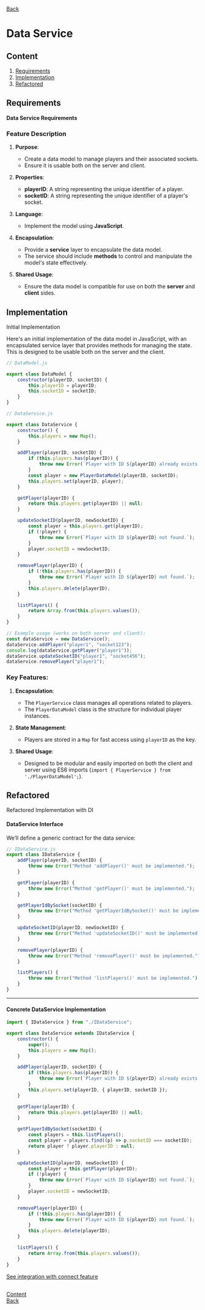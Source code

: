 [Back](index.md)

# **Data Service**

## Content

1. [Requirements](#requirements)
2. [Implementation](#implementation)
3. [Refactored](#refactored)

## Requirements

**Data Service Requirements**

### **Feature Description**

1. **Purpose**:

    - Create a data model to manage players and their associated sockets.
    - Ensure it is usable both on the server and client.

2. **Properties**:

    - **playerID**: A string representing the unique identifier of a player.
    - **socketID**: A string representing the unique identifier of a player's socket.

3. **Language**:

    - Implement the model using **JavaScript**.

4. **Encapsulation**:

    - Provide a **service** layer to encapsulate the data model.
    - The service should include **methods** to control and manipulate the model's state effectively.

5. **Shared Usage**:
    - Ensure the data model is compatible for use on both the **server** and **client** sides.

## Implementation

Initial Implementation

Here's an initial implementation of the data model in JavaScript, with an encapsulated service layer that provides methods for managing the state. This is designed to be usable both on the server and the client.

```javascript
// DataModel.js

export class DataModel {
    constructor(playerID, socketID) {
        this.playerID = playerID;
        this.socketID = socketID;
    }
}
```

```javascript
// DataService.js

export class DataService {
    constructor() {
        this.players = new Map();
    }

    addPlayer(playerID, socketID) {
        if (this.players.has(playerID)) {
            throw new Error(`Player with ID ${playerID} already exists.`);
        }
        const player = new PlayerDataModel(playerID, socketID);
        this.players.set(playerID, player);
    }

    getPlayer(playerID) {
        return this.players.get(playerID) || null;
    }

    updateSocketID(playerID, newSocketID) {
        const player = this.players.get(playerID);
        if (!player) {
            throw new Error(`Player with ID ${playerID} not found.`);
        }
        player.socketID = newSocketID;
    }

    removePlayer(playerID) {
        if (!this.players.has(playerID)) {
            throw new Error(`Player with ID ${playerID} not found.`);
        }
        this.players.delete(playerID);
    }

    listPlayers() {
        return Array.from(this.players.values());
    }
}
```

```javascript
// Example usage (works on both server and client):
const dataService = new DataService();
dataService.addPlayer("player1", "socket123");
console.log(dataService.getPlayer("player1"));
dataService.updateSocketID("player1", "socket456");
dataService.removePlayer("player1");
```

### **Key Features**:

1. **Encapsulation**:

    - The `PlayerService` class manages all operations related to players.
    - The `PlayerDataModel` class is the structure for individual player instances.

2. **State Management**:

    - Players are stored in a `Map` for fast access using `playerID` as the key.

3. **Shared Usage**:
    - Designed to be modular and easily imported on both the client and server using ES6 imports (`import { PlayerService } from './PlayerDataModel';`).

## Refactored

Refactored Implementation with DI

#### **DataService Interface**

We’ll define a generic contract for the data service:

```javascript
// IDataService.js
export class IDataService {
    addPlayer(playerID, socketID) {
        throw new Error("Method 'addPlayer()' must be implemented.");
    }

    getPlayer(playerID) {
        throw new Error("Method 'getPlayer()' must be implemented.");
    }

    getPlayerIdBySocket(socketID) {
        throw new Error("Method 'getPlayerIdBySocket()' must be implemented.");
    }

    updateSocketID(playerID, newSocketID) {
        throw new Error("Method 'updateSocketID()' must be implemented.");
    }

    removePlayer(playerID) {
        throw new Error("Method 'removePlayer()' must be implemented.");
    }

    listPlayers() {
        throw new Error("Method 'listPlayers()' must be implemented.");
    }
}
```

---

#### **Concrete DataService Implementation**

```javascript
import { IDataService } from "./IDataService";

export class DataService extends IDataService {
    constructor() {
        super();
        this.players = new Map();
    }

    addPlayer(playerID, socketID) {
        if (this.players.has(playerID)) {
            throw new Error(`Player with ID ${playerID} already exists.`);
        }
        this.players.set(playerID, { playerID, socketID });
    }

    getPlayer(playerID) {
        return this.players.get(playerID) || null;
    }

    getPlayerIdBySocket(socketID) {
        const players = this.listPlayers();
        const player = players.find((p) => p.socketID === socketID);
        return player ? player.playerID : null;
    }

    updateSocketID(playerID, newSocketID) {
        const player = this.getPlayer(playerID);
        if (!player) {
            throw new Error(`Player with ID ${playerID} not found.`);
        }
        player.socketID = newSocketID;
    }

    removePlayer(playerID) {
        if (!this.players.has(playerID)) {
            throw new Error(`Player with ID ${playerID} not found.`);
        }
        this.players.delete(playerID);
    }

    listPlayers() {
        return Array.from(this.players.values());
    }
}
```

[See integration with connect feature](008_connect.md#integration)

##

[Content](#content)  
[Back](index.md)
